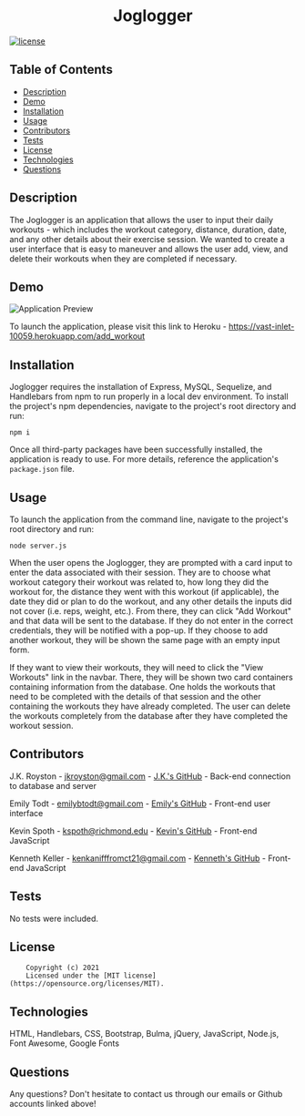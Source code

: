 <h1 align="center">Joglogger</h1>

  [![license](https://img.shields.io/static/v1?label=license&message=MIT&color=yellow)](https://opensource.org/licenses/MIT)


## Table of Contents

  - [Description](#description)
  - [Demo](#demo)
  - [Installation](#installation)
  - [Usage](#usage)
  - [Contributors](#contributors)
  - [Tests](#tests)
  - [License](#license)
  - [Technologies](#technologies)
  - [Questions](#questions)

  
  ## Description
  The Joglogger is an application that allows the user to input their daily workouts - which includes the workout category, distance, duration, date, and any other details about their exercise session. We wanted to create a user interface that is easy to maneuver and allows the user add, view, and delete their workouts when they are completed if necessary.

  
  ## Demo

  ![Application Preview]()

  To launch the application, please visit this link to Heroku - https://vast-inlet-10059.herokuapp.com/add_workout
  
  ## Installation
  Joglogger requires the installation of Express, MySQL, Sequelize, and Handlebars from npm to run properly in a local dev environment. To install the project's npm dependencies, navigate to the project's root directory and run:

  ```
  npm i
  ``` 
 
  Once all third-party packages have been successfully installed, the application is ready to use. For more details, reference the application's ```package.json``` file.
  
  ## Usage
  To launch the application from the command line, navigate to the project's root directory and run:
  ```
  node server.js
  ```
  
  When the user opens the Joglogger, they are prompted with a card input to enter the data associated with their session. They are to choose what workout category their workout was related to, how long they did the workout for, the distance they went with this workout (if applicable), the date they did or plan to do the workout, and any other details the inputs did not cover (i.e. reps, weight, etc.). From there, they can click "Add Workout" and that data will be sent to the database. If they do not enter in the correct credentials, they will be notified with a pop-up. If they choose to add another workout, they will be shown the same page with an empty input form. 
  
  If they want to view their workouts, they will need to click the "View Workouts" link in the navbar. There, they will be shown two card containers containing information from the database. One holds the workouts that need to be completed with the details of that session and the other containing the workouts they have already completed. The user can delete the workouts completely from the database after they have completed the workout session.


  ## Contributors
  J.K. Royston - <jkroyston@gmail.com> - [J.K.'s GitHub](https://github.com/jxhnkndl) - Back-end connection to database and server

  Emily Todt - <emilybtodt@gmail.com> - [Emily's GitHub](https://www.github.com/todtsies) - Front-end user interface

  Kevin Spoth - <kspoth@richmond.edu> - [Kevin's GitHub](https://github.com/kspoth) - Front-end JavaScript

  Kenneth Keller - <kenkanifffromct21@gmail.com> - [Kenneth's GitHub](https://github.com/kenkanifffromct) - Front-end JavaScript

  ## Tests
  No tests were included.

  ## License
  
        Copyright (c) 2021
        Licensed under the [MIT license](https://opensource.org/licenses/MIT).
      

  ## Technologies
  HTML, Handlebars, CSS, Bootstrap, Bulma, jQuery, JavaScript, Node.js, Font Awesome, Google Fonts


  ## Questions
  Any questions? Don't hesitate to contact us through our emails or Github accounts linked above!
